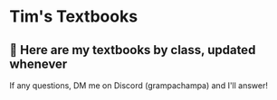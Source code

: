 # Tim's Textbooks

## 📝 Here are my textbooks by class, updated whenever
If any questions, DM me on Discord (grampachampa) and I'll answer!